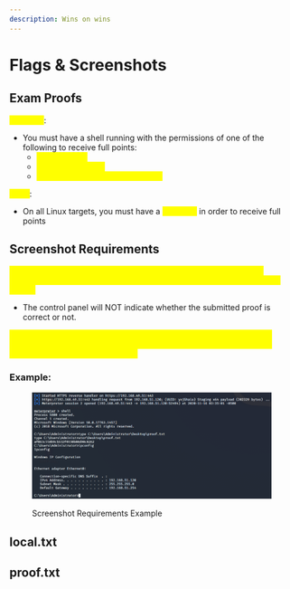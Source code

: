 ```yaml
---
description: Wins on wins
---
```


# Flags & Screenshots

## Exam Proofs

<mark style="color:yellow;">Windows</mark>:

* You must have a shell running with the permissions of one of the following to receive full points:
  * <mark style="color:yellow;">SYSTEM user</mark>
  * <mark style="color:yellow;">Administrator user</mark>
  * <mark style="color:yellow;">User with Administrator privileges</mark>

<mark style="color:yellow;">Linux</mark>:

* On all Linux targets, you must have a <mark style="color:yellow;">root shell</mark> in order to receive full points

## Screenshot Requirements

<mark style="color:yellow;">The contents of local.txt and proof.txt files obtained from your exam machines must be submitted in the control panel BEFORE your exam has ended.</mark>

* The control panel will NOT indicate whether the submitted proof is correct or not.

<mark style="color:yellow;">"Each local.txt and proof.txt found must be shown in a screenshot that includes the contents of the file, as well as the IP address of the target using ipconfig, ifconfig, or ip addr.</mark>

### Example:

<figure><img src="../.gitbook/assets/image.png" alt=""><figcaption><p>Screenshot Requirements Example</p></figcaption></figure>

## local.txt



## proof.txt

